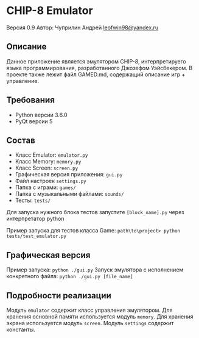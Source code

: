 # CHIP-8 Emulator
Версия 0.9
Автор: Чуприлин Андрей <leofwin98@yandex.ru>

## Описание
Данное приложение является эмулятором CHIP-8, интерпретируего языка программирования, разработанного Джозефом Уэйсбекером.
В проекте также лежит файл GAMED.md, содержащий описание игр + управление.


## Требования
* Python версии 3.6.0
* PyQt версии 5


## Состав
* Класс Emulator: `emulator.py`
* Класс Memory: `memory.py`
* Класс Screen: `screen.py`
* Графическая версия приложения: `gui.py`
* Файл настроек `settings.py`
* Папка с играми: `games/`
* Папка с музыкальными файлами: `sounds/`
* Тесты: `tests/`

Для запуска нужного блока тестов запустите `[block_name].py` через интерпретатор python

Пример запуска для тестов класса Game: `path\to\project> python tests/test_emulator.py`

## Графическая версия
Пример запуска: `python ./gui.py`
Запуск эмулятора с исполнением конкретного файла: `python ./gui.py [file_name]`

## Подробности реализации
Модуль `emulator` содержит класс управления эмулятором. 
Для хранения основной памяти используется модуль `memory`. 
Для хранения экрана используется модуль `screen`.
Модуль `settings` содержит константы.